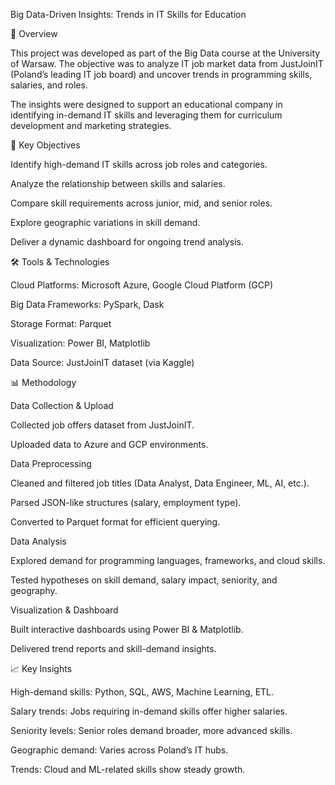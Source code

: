 Big Data-Driven Insights: Trends in IT Skills for Education

📖 Overview

This project was developed as part of the Big Data course at the University of Warsaw. The objective was to analyze IT job market data from JustJoinIT (Poland’s leading IT job board) and uncover trends in programming skills, salaries, and roles.

The insights were designed to support an educational company in identifying in-demand IT skills and leveraging them for curriculum development and marketing strategies.

🎯 Key Objectives

Identify high-demand IT skills across job roles and categories.

Analyze the relationship between skills and salaries.

Compare skill requirements across junior, mid, and senior roles.

Explore geographic variations in skill demand.

Deliver a dynamic dashboard for ongoing trend analysis.

🛠️ Tools & Technologies

Cloud Platforms: Microsoft Azure, Google Cloud Platform (GCP)

Big Data Frameworks: PySpark, Dask

Storage Format: Parquet

Visualization: Power BI, Matplotlib

Data Source: JustJoinIT dataset (via Kaggle)

📊 Methodology

Data Collection & Upload

Collected job offers dataset from JustJoinIT.

Uploaded data to Azure and GCP environments.

Data Preprocessing

Cleaned and filtered job titles (Data Analyst, Data Engineer, ML, AI, etc.).

Parsed JSON-like structures (salary, employment type).

Converted to Parquet format for efficient querying.

Data Analysis

Explored demand for programming languages, frameworks, and cloud skills.

Tested hypotheses on skill demand, salary impact, seniority, and geography.

Visualization & Dashboard

Built interactive dashboards using Power BI & Matplotlib.

Delivered trend reports and skill-demand insights.

📈 Key Insights

High-demand skills: Python, SQL, AWS, Machine Learning, ETL.

Salary trends: Jobs requiring in-demand skills offer higher salaries.

Seniority levels: Senior roles demand broader, more advanced skills.

Geographic demand: Varies across Poland’s IT hubs.

Trends: Cloud and ML-related skills show steady growth.
